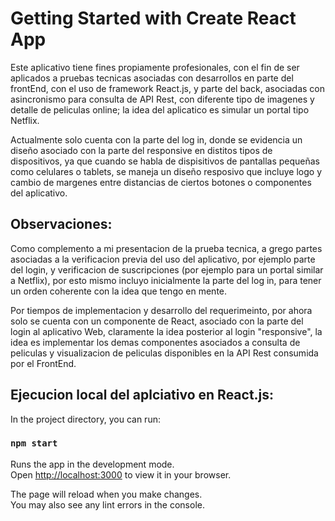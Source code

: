 # Getting Started with Create React App

Este aplicativo tiene fines propiamente profesionales, con el fin de ser aplicados a pruebas tecnicas asociadas con desarrollos en parte del frontEnd, con el uso de framework React.js, y parte del back, asociadas con asincronismo para consulta de API Rest, con diferente tipo de imagenes y detalle de peliculas online; la idea del aplicatico es simular un portal tipo Netflix.

Actualmente solo cuenta con la parte del log in, donde se evidencia un diseño asociado con la parte del responsive en distitos tipos de dispositivos, ya que cuando se habla de dispisitivos de pantallas pequeñas como celulares o tablets, se maneja un diseño resposivo que incluye logo y cambio de margenes entre distancias de ciertos botones o componentes del aplicativo.

## Observaciones:

Como complemento a mi presentacion de la prueba tecnica, a grego partes asociadas a la verificacion previa del uso del aplicativo, por ejemplo parte del login, y verificacion de suscripciones (por ejemplo para un portal similar a Netflix), por esto mismo incluyo inicialmente la parte del log in, para tener un orden coherente con la idea que tengo en mente.

Por tiempos de implementacion y desarrollo del requerimeinto, por ahora solo se cuenta con un componente de React, asociado con la parte del login al aplicativo Web, claramente la idea posterior al login "responsive", la idea es implementar los demas componentes asociados a consulta de peliculas y visualizacion de peliculas disponibles en la API Rest consumida por el FrontEnd.

## Ejecucion local del aplciativo en React.js:

In the project directory, you can run:

### `npm start`

Runs the app in the development mode.\
Open [http://localhost:3000](http://localhost:3000) to view it in your browser.

The page will reload when you make changes.\
You may also see any lint errors in the console.
